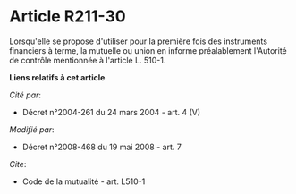 # Article R211-30

Lorsqu'elle se propose d'utiliser pour la première fois des instruments financiers à terme, la mutuelle ou union en informe
préalablement l'Autorité de contrôle mentionnée à l'article L. 510-1.

**Liens relatifs à cet article**

_Cité par_:

  - Décret n°2004-261 du 24 mars 2004 - art. 4 (V)

_Modifié par_:

  - Décret n°2008-468 du 19 mai 2008 - art. 7

_Cite_:

  - Code de la mutualité - art. L510-1
